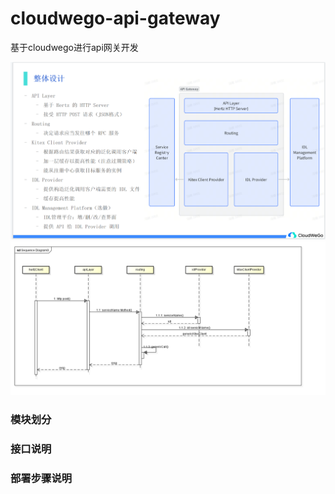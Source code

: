 # cloudwego-api-gateway
基于cloudwego进行api网关开发

![img](pic/framework.png)
![img](pic/sequenceGraph.png)

### 模块划分


### 接口说明


### 部署步骤说明
